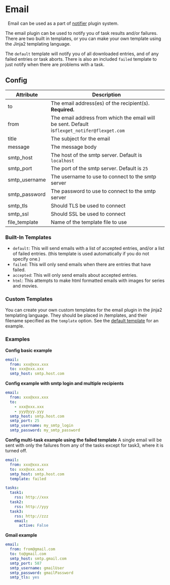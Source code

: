 # Email

<div class="alert alert-success" role="info">
  
  <span class="glyphicon glyphicon glyphicon-cog"></span>
  &nbsp; Email can be used as a part of [notifier](/Plugins/Notifiers) plugin system.
</div>

The email plugin can be used to notify you of task results and/or failures. There are two built in templates, or you can make your own template using the Jinja2 templating language.

The `default` template will notify you of all downloaded entries, and of any failed entries or task aborts. There is also an included `failed` template to just notify when there are problems with a task.

## Config

| Attribute |  Description | 
| --- |  --- | 
| to |  The email address(es) of the recipient(s). **Required.**
| from|  The email address from which the email will be sent. Default is`flexget_notifer@flexget.com` | 
| title | The subject for the email| 
| message | The message body| 
| smtp_host | The host of the smtp server. Default is `localhost`| 
| smtp_port | The port of the smtp server. Default is `25`| 
| smtp_username | The username to use to connect to the smtp server| 
| smtp_password | The password to use to connect to the smtp server| 
| smtp_tls | Should TLS be used to connect | 
| smtp_ssl | Should SSL be used to connect| 
| file_template | Name of the template file to use| 




### Built-In Templates

- `default`: This will send emails with a list of accepted entries, and/or a list of failed entries. (this template is used automatically if you do not specify one.)  
- `failed`: This will only send emails when there are entries that have failed.
- `accepted`: This will only send emails about accepted entries.
- `html`: This attempts to make html formatted emails with images for series and movies.

### Custom Templates
You can create your own custom templates for the email plugin in the jinja2 templating language. They should be placed in <configpath>/templates, and their filename specified as the `template` option. See the [default template](https://github.com/Flexget/Flexget/blob/master/flexget/templates/email/default.template) for an example.

### Examples
**Config basic example**

```yaml
email:
  from: xxx@xxx.xxx
  to: xxx@xxx.xxx
  smtp_host: smtp.host.com
```

**Config example with smtp login and multiple recipients**

```yaml
email:
  from: xxx@xxx.xxx
  to:
    - xxx@xxx.xxx
    - yyy@yyy.yyy
  smtp_host: smtp.host.com
  smtp_port: 25
  smtp_username: my_smtp_login
  smtp_password: my_smtp_password
```

**Config multi-task example using the failed template**
A single email will be sent with only the failures from any of the tasks except for task3, where it is turned off.

```yaml
email:
  from: xxx@xxx.xxx
  to: xxx@xxx.xxx
  smtp_host: smtp.host.com
  template: failed

tasks:
  task1:
    rss: http://xxx
  task2:
    rss: http://yyy
  task3:
    rss: http://zzz
    email:
      active: False
```

**Gmail example**
```yaml
email:
  from: from@gmail.com
  to: to@gmail.com
  smtp_host: smtp.gmail.com
  smtp_port: 587
  smtp_username: gmailUser
  smtp_password: gmailPassword
  smtp_tls: yes
```